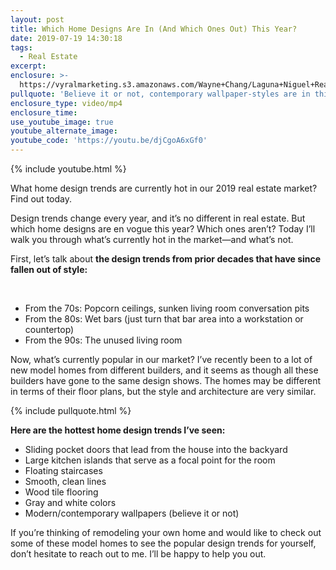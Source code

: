 ```yaml
---
layout: post
title: Which Home Designs Are In (And Which Ones Out) This Year?
date: 2019-07-19 14:30:18
tags:
  - Real Estate
excerpt:
enclosure: >-
  https://vyralmarketing.s3.amazonaws.com/Wayne+Chang/Laguna+Niguel+Real+Estate-+Design+Trends.mp4
pullquote: 'Believe it or not, contemporary wallpaper-styles are in this year.'
enclosure_type: video/mp4
enclosure_time:
use_youtube_image: true
youtube_alternate_image:
youtube_code: 'https://youtu.be/djCgoA6xGf0'
---
```


{% include youtube.html %}

What home design trends are currently hot in our 2019 real estate market? Find out today.

Design trends change every year, and it’s no different in real estate. But which home designs are en vogue this year? Which ones aren’t? Today I’ll walk you through what’s currently hot in the market—and what’s not.

First, let’s talk about **the design trends from prior decades that have since fallen out of style:**

&nbsp;

* From the 70s: Popcorn ceilings, sunken living room conversation pits
* From the 80s: Wet bars (just turn that bar area into a workstation or countertop)
* From the 90s: The unused living room

Now, what’s currently popular in our market? I’ve recently been to a lot of new model homes from different builders, and it seems as though all these builders have gone to the same design shows. The homes may be different in terms of their floor plans, but the style and architecture are very similar.&nbsp;

{% include pullquote.html %}

**Here are the hottest home design trends I’ve seen:**

* Sliding pocket doors that lead from the house into the backyard
* Large kitchen islands that serve as a focal point for the room
* Floating staircases
* Smooth, clean lines
* Wood tile flooring
* Gray and white colors
* Modern/contemporary wallpapers (believe it or not)

If you’re thinking of remodeling your own home and would like to check out some of these model homes to see the popular design trends for yourself, don’t hesitate to reach out to me. I’ll be happy to help you out.<br>&nbsp;